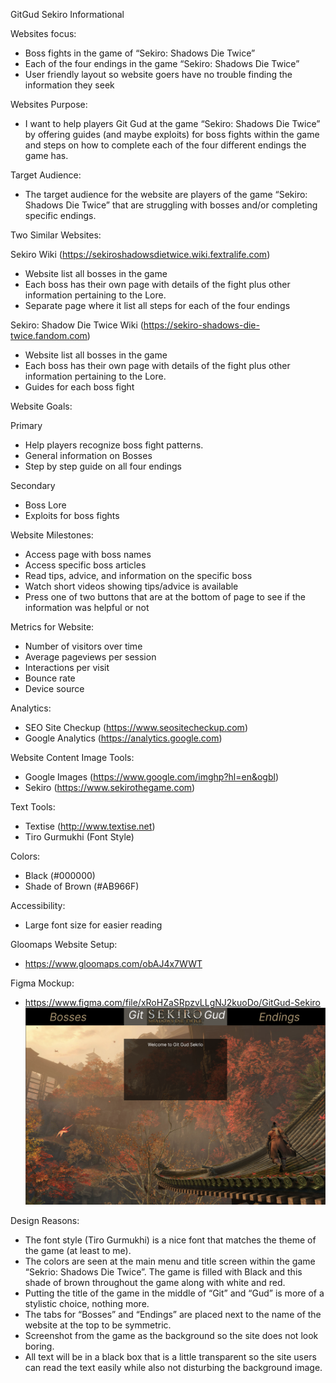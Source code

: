 ﻿GitGud Sekiro
Informational   


Websites focus: 
* Boss fights in the game of “Sekiro: Shadows Die Twice”
* Each of the four endings in the game “Sekiro: Shadows Die Twice”
* User friendly layout so website goers have no trouble finding the information they seek


Websites Purpose: 
* I want to help players Git Gud at the game “Sekiro: Shadows Die Twice” by offering guides (and maybe exploits) for boss fights within the game and steps on how to complete each of the four different endings the game has.  


Target Audience: 
* The target audience for the website are players of the game “Sekiro: Shadows Die Twice” that are struggling with bosses and/or completing specific endings. 


Two Similar Websites:


Sekiro Wiki (https://sekiroshadowsdietwice.wiki.fextralife.com) 
* Website list all bosses in the game
* Each boss has their own page with details of the fight plus other information pertaining to the Lore. 
* Separate page where it list all steps for each of the four endings 


Sekiro: Shadow Die Twice Wiki (https://sekiro-shadows-die-twice.fandom.com)
* Website list all bosses in the game
* Each boss has their own page with details of the fight plus other information pertaining to the Lore. 
* Guides for each boss fight 


Website Goals: 


Primary 
* Help players recognize boss fight patterns. 
* General information on Bosses
* Step by step guide on all four endings


Secondary 
* Boss Lore 
* Exploits for boss fights 


Website Milestones:
* Access page with boss names
* Access specific boss articles 
* Read tips, advice, and information on the specific boss
* Watch short videos showing tips/advice is available
* Press one of two buttons that are at the bottom of page to see if the information was helpful or not


Metrics for Website:
* Number of visitors over time
* Average pageviews per session 
* Interactions per visit 
* Bounce rate 
* Device source 


Analytics: 
* SEO Site Checkup (https://www.seositecheckup.com)
* Google Analytics (https://analytics.google.com) 


Website Content
Image Tools: 
* Google Images (https://www.google.com/imghp?hl=en&ogbl) 
* Sekiro (https://www.sekirothegame.com) 


Text Tools: 
* Textise (http://www.textise.net)
* Tiro Gurmukhi (Font Style)


Colors: 
* Black (#000000)
* Shade of Brown (#AB966F)


Accessibility: 
* Large font size for easier reading 


Gloomaps Website Setup: 
* https://www.gloomaps.com/obAJ4x7WWT 
  



Figma Mockup:
* https://www.figma.com/file/xRoHZaSRpzvLLgNJ2kuoDo/GitGud-Sekiro 
![Figma Mockup](https://github.com/AGV21/GitGud-Sekiro.M2/blob/6f289a7877bcf2d17d64e31f10b0356e974c4120/Screen%20Shot%202022-08-17%20at%2010.25.32%20AM.png)
  



Design Reasons: 
* The font style (Tiro Gurmukhi) is a nice font that matches the theme of the game (at least to me). 
* The colors are seen at the main menu and title screen within the game “Sekrio: Shadows Die Twice”. The game is filled with Black and this shade of brown throughout the game along with white and red. 
* Putting the title of the game in the middle of “Git” and “Gud” is more of a stylistic choice, nothing more. 
* The tabs for “Bosses” and “Endings” are placed next to the name of the website at the top to be symmetric.
* Screenshot from the game as the background so the site does not look boring.
* All text will be in a black box that is a little transparent so the site users can read the text easily while also not disturbing the background image.
